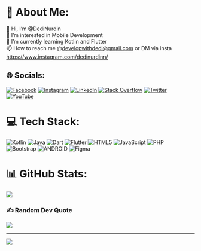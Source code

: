 # 💫 About Me:
👋 Hi, I’m @DediNurdin<br>👀 I’m interested in Mobile Development<br>🌱 I’m currently learning Kotlin and Flutter<br>📫 How to reach me @developwithdedi@gmail.com or DM via insta https://www.instagram.com/dedinurdinn/


## 🌐 Socials:
[![Facebook](https://img.shields.io/badge/Facebook-%231877F2.svg?logo=Facebook&logoColor=white)](https://facebook.com/dedi.nurdiansyah.946) [![Instagram](https://img.shields.io/badge/Instagram-%23E4405F.svg?logo=Instagram&logoColor=white)](https://instagram.com/dedinurdinn) [![LinkedIn](https://img.shields.io/badge/LinkedIn-%230077B5.svg?logo=linkedin&logoColor=white)](https://linkedin.com/in/dedinurdin) [![Stack Overflow](https://img.shields.io/badge/-Stackoverflow-FE7A16?logo=stack-overflow&logoColor=white)](https://stackoverflow.com/users/19219620) [![Twitter](https://img.shields.io/badge/Twitter-%231DA1F2.svg?logo=Twitter&logoColor=white)](https://twitter.com/dedinurdinn) [![YouTube](https://img.shields.io/badge/YouTube-%23FF0000.svg?logo=YouTube&logoColor=white)](https://youtube.com/@UCr2VNYe_44Jzi5SP29Sd9-A) 

# 💻 Tech Stack:
![Kotlin](https://img.shields.io/badge/kotlin-%230095D5.svg?style=for-the-badge&logo=kotlin&logoColor=white) ![Java](https://img.shields.io/badge/java-%23ED8B00.svg?style=for-the-badge&logo=java&logoColor=white) ![Dart](https://img.shields.io/badge/dart-%230095D5.svg?style=for-the-badge&logo=dart&logoColor=yellow) ![Flutter](https://img.shields.io/badge/flutter-%230095D5.svg?style=for-the-badge&logo=flutter&logoColor=red) ![HTML5](https://img.shields.io/badge/html5-%23E34F26.svg?style=for-the-badge&logo=html5&logoColor=white) ![JavaScript](https://img.shields.io/badge/javascript-%23323330.svg?style=for-the-badge&logo=javascript&logoColor=%23F7DF1E) ![PHP](https://img.shields.io/badge/php-%23777BB4.svg?style=for-the-badge&logo=php&logoColor=white) ![Bootstrap](https://img.shields.io/badge/bootstrap-%23563D7C.svg?style=for-the-badge&logo=bootstrap&logoColor=white) ![ANDROID](https://img.shields.io/badge/android-%2320232a.svg?style=for-the-badge&logo=android&logoColor=%a4c639) 	![Figma](https://img.shields.io/badge/figma-%23F24E1E.svg?style=for-the-badge&logo=figma&logoColor=white)
# 📊 GitHub Stats:
![](https://github-readme-stats.vercel.app/api/top-langs/?username=DediNurdin&theme=monokai&hide_border=false&include_all_commits=false&count_private=true&layout=compact)

### ✍️ Random Dev Quote
![](https://quotes-github-readme.vercel.app/api?type=vetical&theme=dark)

---
[![](https://visitcount.itsvg.in/api?id=DediNurdin&icon=5&color=0)](https://visitcount.itsvg.in)

<!-- Proudly created with GPRM ( https://gprm.itsvg.in ) -->
